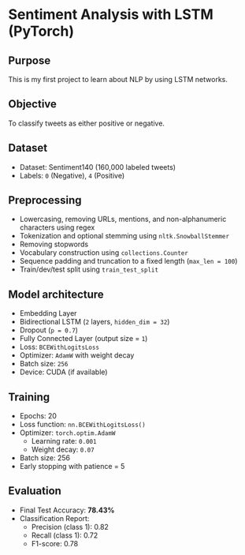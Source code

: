 # Sentiment Analysis with LSTM (PyTorch)

## Purpose

This is my first project to learn about NLP by using LSTM networks.


## Objective

To classify tweets as either positive or negative.

## Dataset

- Dataset: Sentiment140 (160,000 labeled tweets)
- Labels: `0` (Negative), `4` (Positive)
  
## Preprocessing

- Lowercasing, removing URLs, mentions, and non-alphanumeric characters using regex
- Tokenization and optional stemming using `nltk.SnowballStemmer`
- Removing stopwords
- Vocabulary construction using `collections.Counter`
- Sequence padding and truncation to a fixed length (`max_len = 100`)
- Train/dev/test split using `train_test_split`

## Model architecture

- Embedding Layer
- Bidirectional LSTM (`2` layers, `hidden_dim = 32`)
- Dropout (`p = 0.7`)
- Fully Connected Layer (output size = `1`)
- Loss: `BCEWithLogitsLoss`
- Optimizer: `AdamW` with weight decay
- Batch size: `256`
- Device: CUDA (if available)

## Training

- Epochs: 20  
- Loss function: `nn.BCEWithLogitsLoss()`  
- Optimizer: `torch.optim.AdamW`  
  - Learning rate: `0.001`  
  - Weight decay: `0.07`  
- Batch size: 256  
- Early stopping with patience = 5  

## Evaluation

- Final Test Accuracy: **78.43%**
- Classification Report:
  - Precision (class 1): 0.82
  - Recall (class 1): 0.72
  - F1-score: 0.78


